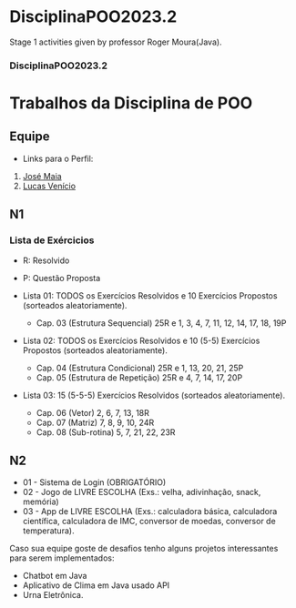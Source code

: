 # DisciplinaPOO2023.2
Stage 1 activities given by professor Roger Moura(Java).
### DisciplinaPOO2023.2
# Trabalhos da Disciplina de POO
## Equipe
- Links para o Perfil: 
1. [José Maia](https://github.com/JoseMaia07)
2. [Lucas Venício](https://github.com/livia0oliveira)

## N1
### Lista de Exércicios
- R: Resolvido
- P: Questão Proposta
- Lista 01: TODOS os Exercícios Resolvidos e 10 Exercícios Propostos (sorteados aleatoriamente).

    - Cap. 03 (Estrutura Sequencial) 25R e 1, 3, 4, 7, 11, 12, 14, 17, 18, 19P

- Lista 02: TODOS os Exercícios Resolvidos  e 10 (5-5) Exercícios Propostos (sorteados aleatoriamente).

    - Cap. 04 (Estrutura Condicional) 25R e 1, 13, 20, 21, 25P
    - Cap. 05 (Estrutura de Repetição) 25R e 4, 7, 14, 17, 20P

- Lista 03: 15 (5-5-5) Exercícios Resolvidos (sorteados aleatoriamente).

    - Cap. 06 (Vetor) 2, 6, 7, 13, 18R
    - Cap. 07 (Matriz) 7, 8, 9, 10, 24R
    - Cap. 08 (Sub-rotina) 5, 7, 21, 22, 23R

## N2
- 01 - Sistema de Login (OBRIGATÓRIO)
- 02 - Jogo de LIVRE ESCOLHA (Exs.: velha, adivinhação, snack, memória)
- 03 - App de LIVRE ESCOLHA (Exs.: calculadora básica, calculadora científica, calculadora de IMC, conversor de moedas, conversor de temperatura).

Caso sua equipe goste de desafios tenho alguns projetos interessantes para serem implementados:

- Chatbot em Java
- Aplicativo de Clima em Java usado API
- Urna Eletrônica.
